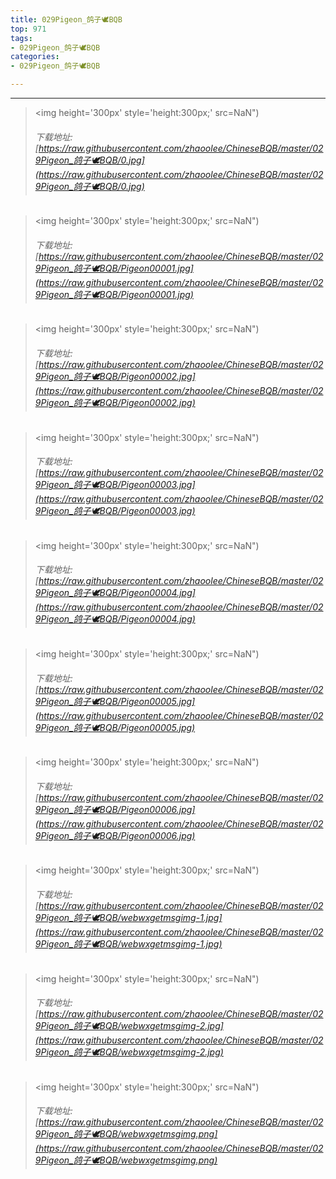 ```yaml
---
title: 029Pigeon_鸽子🕊BQB
top: 971
tags:
- 029Pigeon_鸽子🕊BQB
categories:
- 029Pigeon_鸽子🕊BQB

---
```


------

<!-- more -->

> <img height='300px' style='height:300px;' src=NaN")
> ###### 下载地址:[https://raw.githubusercontent.com/zhaoolee/ChineseBQB/master/029Pigeon_鸽子🕊BQB/0.jpg](https://raw.githubusercontent.com/zhaoolee/ChineseBQB/master/029Pigeon_鸽子🕊BQB/0.jpg)

> <img height='300px' style='height:300px;' src=NaN")
> ###### 下载地址:[https://raw.githubusercontent.com/zhaoolee/ChineseBQB/master/029Pigeon_鸽子🕊BQB/Pigeon00001.jpg](https://raw.githubusercontent.com/zhaoolee/ChineseBQB/master/029Pigeon_鸽子🕊BQB/Pigeon00001.jpg)

> <img height='300px' style='height:300px;' src=NaN")
> ###### 下载地址:[https://raw.githubusercontent.com/zhaoolee/ChineseBQB/master/029Pigeon_鸽子🕊BQB/Pigeon00002.jpg](https://raw.githubusercontent.com/zhaoolee/ChineseBQB/master/029Pigeon_鸽子🕊BQB/Pigeon00002.jpg)

> <img height='300px' style='height:300px;' src=NaN")
> ###### 下载地址:[https://raw.githubusercontent.com/zhaoolee/ChineseBQB/master/029Pigeon_鸽子🕊BQB/Pigeon00003.jpg](https://raw.githubusercontent.com/zhaoolee/ChineseBQB/master/029Pigeon_鸽子🕊BQB/Pigeon00003.jpg)

> <img height='300px' style='height:300px;' src=NaN")
> ###### 下载地址:[https://raw.githubusercontent.com/zhaoolee/ChineseBQB/master/029Pigeon_鸽子🕊BQB/Pigeon00004.jpg](https://raw.githubusercontent.com/zhaoolee/ChineseBQB/master/029Pigeon_鸽子🕊BQB/Pigeon00004.jpg)

> <img height='300px' style='height:300px;' src=NaN")
> ###### 下载地址:[https://raw.githubusercontent.com/zhaoolee/ChineseBQB/master/029Pigeon_鸽子🕊BQB/Pigeon00005.jpg](https://raw.githubusercontent.com/zhaoolee/ChineseBQB/master/029Pigeon_鸽子🕊BQB/Pigeon00005.jpg)

> <img height='300px' style='height:300px;' src=NaN")
> ###### 下载地址:[https://raw.githubusercontent.com/zhaoolee/ChineseBQB/master/029Pigeon_鸽子🕊BQB/Pigeon00006.jpg](https://raw.githubusercontent.com/zhaoolee/ChineseBQB/master/029Pigeon_鸽子🕊BQB/Pigeon00006.jpg)

> <img height='300px' style='height:300px;' src=NaN")
> ###### 下载地址:[https://raw.githubusercontent.com/zhaoolee/ChineseBQB/master/029Pigeon_鸽子🕊BQB/webwxgetmsgimg-1.jpg](https://raw.githubusercontent.com/zhaoolee/ChineseBQB/master/029Pigeon_鸽子🕊BQB/webwxgetmsgimg-1.jpg)

> <img height='300px' style='height:300px;' src=NaN")
> ###### 下载地址:[https://raw.githubusercontent.com/zhaoolee/ChineseBQB/master/029Pigeon_鸽子🕊BQB/webwxgetmsgimg-2.jpg](https://raw.githubusercontent.com/zhaoolee/ChineseBQB/master/029Pigeon_鸽子🕊BQB/webwxgetmsgimg-2.jpg)

> <img height='300px' style='height:300px;' src=NaN")
> ###### 下载地址:[https://raw.githubusercontent.com/zhaoolee/ChineseBQB/master/029Pigeon_鸽子🕊BQB/webwxgetmsgimg.png](https://raw.githubusercontent.com/zhaoolee/ChineseBQB/master/029Pigeon_鸽子🕊BQB/webwxgetmsgimg.png)

